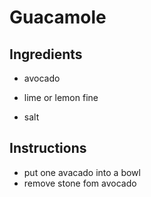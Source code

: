 # Guacamole

## Ingredients
* avocado
* lime or lemon fine 

* salt

## Instructions 
* put one avacado into a bowl
* remove stone fom avocado
